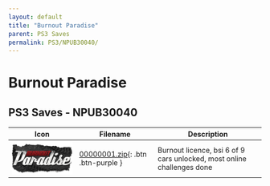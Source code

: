 ```yaml
---
layout: default
title: "Burnout Paradise"
parent: PS3 Saves
permalink: PS3/NPUB30040/
---
```

# Burnout Paradise

## PS3 Saves - NPUB30040

| Icon | Filename | Description |
|------|----------|-------------|
| ![Burnout Paradise](ICON0.PNG) | [00000001.zip](00000001.zip){: .btn .btn-purple } | Burnout licence, bsi 6 of 9 cars unlocked, most online challenges done |
